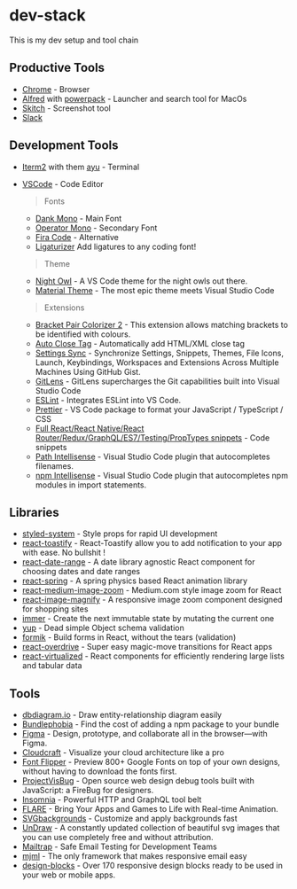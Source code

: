 # dev-stack

This is my dev setup and tool chain

## Productive Tools

- [Chrome](https://www.google.ca/chrome/?brand=CHBD&-gclid=EAIaIQobChMI543ZhvTp4AIVU7nACh1qzggQEAAYASAAEgKldvD_BwE&gclsrc=aw.ds) - Browser
- [Alfred](https://www.alfredapp.com/) with [powerpack](https://www.alfredapp.com/powerpack/buy/) - Launcher and search tool for MacOs
- [Skitch](https://evernote.com/products/skitch) - Screenshot tool
- [Slack](https://slack.com/)

## Development Tools

- [Iterm2](https://www.iterm2.com/) with them [ayu](https://github.com/mbadolato/iTerm2-Color-Schemes/blob/master/schemes/ayu.itermcolors) - Terminal
- [VSCode](https://code.visualstudio.com/) - Code Editor

  > Fonts

  - [Dank Mono](https://dank.sh/) - Main Font
  - [Operator Mono](https://www.typography.com/fonts/operator/overview/) - Secondary Font
  - [Fira Code](https://github.com/tonsky/FiraCode) - Alternative
  - [Ligaturizer](https://github.com/ToxicFrog/Ligaturizer) Add ligatures to any coding font!

  > Theme

  - [Night Owl](https://marketplace.visualstudio.com/items?itemName=sdras.night-owl&WT.mc_id=twitter-social-sdras) - A VS Code theme for the night owls out there.
  - [Material Theme](https://marketplace.visualstudio.com/items?itemName=Equinusocio.vsc-material-theme) - The most epic theme meets Visual Studio Code

  > Extensions

  - [Bracket Pair Colorizer 2](https://marketplace.visualstudio.com/items?itemName=CoenraadS.bracket-pair-colorizer-2) - This extension allows matching brackets to be identified with colours.
  - [Auto Close Tag](https://marketplace.visualstudio.com/items?itemName=formulahendry.auto-close-tag) - Automatically add HTML/XML close tag
  - [Settings Sync](https://marketplace.visualstudio.com/items?itemName=Shan.code-settings-sync) - Synchronize Settings, Snippets, Themes, File Icons, Launch, Keybindings, Workspaces and Extensions Across Multiple Machines Using GitHub Gist.
  - [GitLens](https://marketplace.visualstudio.com/items?itemName=eamodio.gitlens) - GitLens supercharges the Git capabilities built into Visual Studio Code
  - [ESLint](https://marketplace.visualstudio.com/items?itemName=dbaeumer.vscode-eslint) - Integrates ESLint into VS Code.
  - [Prettier](https://marketplace.visualstudio.com/items?itemName=esbenp.prettier-vscode) - VS Code package to format your JavaScript / TypeScript / CSS
  - [Full React/React Native/React Router/Redux/GraphQL/ES7/Testing/PropTypes snippets](https://marketplace.visualstudio.com/items?itemName=walter-ribeiro.full-react-snippets) - Code snippets
  - [Path Intellisense](https://marketplace.visualstudio.com/items?itemName=christian-kohler.path-intellisense) - Visual Studio Code plugin that autocompletes filenames.
  - [npm Intellisense](https://marketplace.visualstudio.com/items?itemName=christian-kohler.npm-intellisense) - Visual Studio Code plugin that autocompletes npm modules in import statements.

## Libraries

- [styled-system](https://github.com/styled-system/styled-system) - Style props for rapid UI development
- [react-toastify](https://github.com/fkhadra/react-toastify) - React-Toastify allow you to add notification to your app with ease. No bullshit !
- [react-date-range](https://github.com/Adphorus/react-date-range) - A date library agnostic React component for choosing dates and date ranges
- [react-spring](https://github.com/react-spring/react-spring) - A spring physics based React animation library
- [react-medium-image-zoom](https://github.com/rpearce/react-medium-image-zoom) - Medium.com style image zoom for React
- [react-image-magnify](react-image-magnify) - A responsive image zoom component designed for shopping sites
- [immer](https://github.com/mweststrate/immer) - Create the next immutable state by mutating the current one
- [yup](https://github.com/jquense/yup) - Dead simple Object schema validation
- [formik](https://github.com/jaredpalmer/formik) - Build forms in React, without the tears (validation)
- [react-overdrive](https://github.com/berzniz/react-overdrive) - Super easy magic-move transitions for React apps
- [react-virtualized](https://github.com/bvaughn/react-virtualized) - React components for efficiently rendering large lists and tabular data

## Tools

- [dbdiagram.io](https://dbdiagram.io/home?utm_source=holistics&utm_medium=top_5_tools_blog) - Draw entity-relationship diagram easily
- [Bundlephobia](https://bundlephobia.com/) - Find the cost of adding a npm package to your bundle
- [Figma](https://www.figma.com/) - Design, prototype, and collaborate all in the browser—with Figma.
- [Cloudcraft](https://cloudcraft.co/) - Visualize your cloud architecture like a pro
- [Font Flipper](https://fontflipper.com/upload) - Preview 800+ Google Fonts on top of your own designs, without having to download the fonts first.
- [ProjectVisBug](https://github.com/GoogleChromeLabs/ProjectVisBug) - Open source web design debug tools built with JavaScript: a FireBug for designers.
- [Insomnia](https://insomnia.rest/) - Powerful HTTP and GraphQL tool belt
- [FLARE](https://www.2dimensions.com/about-flare) - Bring Your Apps and Games to Life with Real-time Animation.
- [SVGbackgrounds](https://www.svgbackgrounds.com/) - Customize and apply backgrounds fast
- [UnDraw](https://undraw.co/) - A constantly updated collection of beautiful svg images that you can use completely free and without attribution.
- [Mailtrap](https://mailtrap.io/) - Safe Email Testing for Development Teams
- [mjml](https://mjml.io/) - The only framework that makes responsive email easy
- [design-blocks](https://www.froala.com/design-blocks) - Over 170 responsive design blocks ready to be used in your web or mobile apps.
